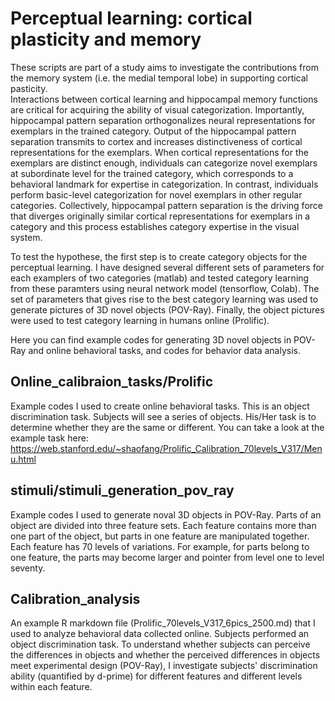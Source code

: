 # Perceptual learning: cortical plasticity and memory
These scripts are part of a study aims to investigate the contributions from the memory system (i.e. the medial temporal lobe) in supporting cortical pasticity.   
Interactions between cortical learning and hippocampal memory functions are critical for acquiring the ability of visual categorization. Importantly, hippocampal pattern separation orthogonalizes neural representations for exemplars in the trained category. Output of the hippocampal pattern separation transmits to cortex and increases distinctiveness of cortical representations for the exemplars. When cortical representations for the exemplars are distinct enough, individuals can categorize novel exemplars at subordinate level for the trained category, which corresponds to a behavioral landmark for expertise in categorization. In contrast, individuals perform basic-level categorization for novel exemplars in other regular categories. Collectively, hippocampal pattern separation is the driving force that diverges originally similar cortical representations for exemplars in a category and this process establishes category expertise in the visual system.

To test the hypothese, the first step is to create category objects for the perceptual learning. I have designed several different sets of parameters for each examplers of two categories (matlab) and tested category learning from these paramters using neural network model (tensorflow, Colab). The set of parameters that gives rise to the best category learning was used to generate pictures of 3D novel objects (POV-Ray). Finally, the object pictures were used to test category learning in humans online (Prolific). 

Here you can find example codes for generating 3D novel objects in POV-Ray and online behavioral tasks, and codes for behavior data analysis. 

## Online_calibraion_tasks/Prolific
Example codes I used to create online behavioral tasks. This is an object discrimination task. Subjects will see a series of objects. His/Her task is to determine whether they are the same or different. 
You can take a look at the example task here: https://web.stanford.edu/~shaofang/Prolific_Calibration_70levels_V317/Menu.html

## stimuli/stimuli_generation_pov_ray
Example codes I used to generate noval 3D objects in POV-Ray. Parts of an object are divided into three feature sets. Each feature contains more than one part of the object, but parts in one feature are manipulated together. Each feature has 70 levels of variations. For example, for parts belong to one feature, the parts may become larger and pointer from level one to level seventy. 

## Calibration_analysis
An example R markdown file (Prolific_70levels_V317_6pics_2500.md) that I used to analyze behavioral data collected online. Subjects performed an object discrimination task. To understand whether subjects can perceive the differences in objects and whether the perceived differences in objects meet experimental design (POV-Ray), I investigate subjects' discrimination ability (quantified by d-prime) for different features and different levels within each feature. 


